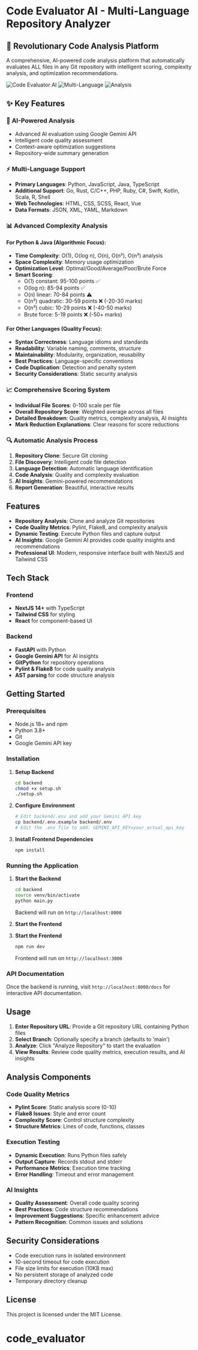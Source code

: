 # Code Evaluator AI - Multi-Language Repository Analyzer

## 🚀 Revolutionary Code Analysis Platform

A comprehensive, AI-powered code analysis platform that automatically evaluates ALL files in any Git repository with intelligent scoring, complexity analysis, and optimization recommendations.

![Code Evaluator AI](https://img.shields.io/badge/Code%20Evaluator-AI%20Powered-blue)
![Multi-Language](https://img.shields.io/badge/Languages-15%2B-green)
![Analysis](https://img.shields.io/badge/Analysis-Automated-purple)

## ✨ Key Features

### 🤖 **AI-Powered Analysis**
- Advanced AI evaluation using Google Gemini API
- Intelligent code quality assessment
- Context-aware optimization suggestions
- Repository-wide summary generation

### ⚡ **Multi-Language Support**
- **Primary Languages**: Python, JavaScript, Java, TypeScript
- **Additional Support**: Go, Rust, C/C++, PHP, Ruby, C#, Swift, Kotlin, Scala, R, Shell
- **Web Technologies**: HTML, CSS, SCSS, React, Vue
- **Data Formats**: JSON, XML, YAML, Markdown

### 📊 **Advanced Complexity Analysis**
#### For Python & Java (Algorithmic Focus):
- **Time Complexity**: O(1), O(log n), O(n), O(n²), O(n³) analysis
- **Space Complexity**: Memory usage optimization
- **Optimization Level**: Optimal/Good/Average/Poor/Brute Force
- **Smart Scoring**:
  - O(1) constant: 95-100 points ✅
  - O(log n): 85-94 points ✅
  - O(n) linear: 70-84 points ⚠️
  - O(n²) quadratic: 30-59 points ❌ (-20-30 marks)
  - O(n³) cubic: 10-29 points ❌ (-40-50 marks)
  - Brute force: 5-19 points ❌ (-50+ marks)

#### For Other Languages (Quality Focus):
- **Syntax Correctness**: Language idioms and standards
- **Readability**: Variable naming, comments, structure
- **Maintainability**: Modularity, organization, reusability
- **Best Practices**: Language-specific conventions
- **Code Duplication**: Detection and penalty system
- **Security Considerations**: Static security analysis

### 📈 **Comprehensive Scoring System**
- **Individual File Scores**: 0-100 scale per file
- **Overall Repository Score**: Weighted average across all files
- **Detailed Breakdown**: Quality metrics, complexity analysis, AI insights
- **Mark Reduction Explanations**: Clear reasons for score reductions

### 🔍 **Automatic Analysis Process**
1. **Repository Clone**: Secure Git cloning
2. **File Discovery**: Intelligent code file detection
3. **Language Detection**: Automatic language identification
4. **Code Analysis**: Quality and complexity evaluation
5. **AI Insights**: Gemini-powered recommendations
6. **Report Generation**: Beautiful, interactive results

## Features

- **Repository Analysis**: Clone and analyze Git repositories
- **Code Quality Metrics**: Pylint, Flake8, and complexity analysis
- **Dynamic Testing**: Execute Python files and capture output
- **AI Insights**: Google Gemini AI provides code quality insights and recommendations
- **Professional UI**: Modern, responsive interface built with NextJS and Tailwind CSS

## Tech Stack

### Frontend
- **NextJS 14+** with TypeScript
- **Tailwind CSS** for styling
- **React** for component-based UI

### Backend
- **FastAPI** with Python
- **Google Gemini API** for AI insights
- **GitPython** for repository operations
- **Pylint & Flake8** for code quality analysis
- **AST parsing** for code structure analysis

## Getting Started

### Prerequisites

- Node.js 18+ and npm
- Python 3.8+
- Git
- Google Gemini API key

### Installation

1. **Setup Backend**
   ```bash
   cd backend
   chmod +x setup.sh
   ./setup.sh
   ```

2. **Configure Environment**
   ```bash
   # Edit backend/.env and add your Gemini API key
   cp backend/.env.example backend/.env
   # Edit the .env file to add: GEMINI_API_KEY=your_actual_api_key
   ```

3. **Install Frontend Dependencies**
   ```bash
   npm install
   ```

### Running the Application

1. **Start the Backend**
   ```bash
   cd backend
   source venv/bin/activate
   python main.py
   ```
   Backend will run on `http://localhost:8000`

2. **Start the Frontend**

2. **Start the Frontend**
   ```bash
   npm run dev
   ```
   Frontend will run on `http://localhost:3000`

### API Documentation

Once the backend is running, visit `http://localhost:8000/docs` for interactive API documentation.

## Usage

1. **Enter Repository URL**: Provide a Git repository URL containing Python files
2. **Select Branch**: Optionally specify a branch (defaults to 'main')
3. **Analyze**: Click "Analyze Repository" to start the evaluation
4. **View Results**: Review code quality metrics, execution results, and AI insights

## Analysis Components

### Code Quality Metrics
- **Pylint Score**: Static analysis score (0-10)
- **Flake8 Issues**: Style and error count
- **Complexity Score**: Control structure complexity
- **Structure Metrics**: Lines of code, functions, classes

### Execution Testing
- **Dynamic Execution**: Runs Python files safely
- **Output Capture**: Records stdout and stderr
- **Performance Metrics**: Execution time tracking
- **Error Handling**: Timeout and error management

### AI Insights
- **Quality Assessment**: Overall code quality scoring
- **Best Practices**: Code structure recommendations
- **Improvement Suggestions**: Specific enhancement advice
- **Pattern Recognition**: Common issues and solutions

## Security Considerations

- Code execution runs in isolated environment
- 10-second timeout for code execution
- File size limits for execution (10KB max)
- No persistent storage of analyzed code
- Temporary directory cleanup

## License

This project is licensed under the MIT License.
# code_evaluator
